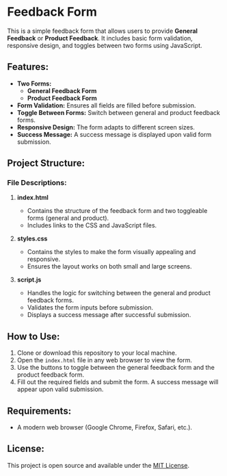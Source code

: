 # Feedback Form

This is a simple feedback form that allows users to provide **General Feedback** or **Product Feedback**. It includes basic form validation, responsive design, and toggles between two forms using JavaScript.

## Features:
- **Two Forms:** 
  - **General Feedback Form**
  - **Product Feedback Form**
- **Form Validation:** Ensures all fields are filled before submission.
- **Toggle Between Forms:** Switch between general and product feedback forms.
- **Responsive Design:** The form adapts to different screen sizes.
- **Success Message:** A success message is displayed upon valid form submission.

## Project Structure:


### File Descriptions:
1. **index.html**
   - Contains the structure of the feedback form and two toggleable forms (general and product).
   - Includes links to the CSS and JavaScript files.

2. **styles.css**
   - Contains the styles to make the form visually appealing and responsive.
   - Ensures the layout works on both small and large screens.

3. **script.js**
   - Handles the logic for switching between the general and product feedback forms.
   - Validates the form inputs before submission.
   - Displays a success message after successful submission.

## How to Use:

1. Clone or download this repository to your local machine.
2. Open the `index.html` file in any web browser to view the form.
3. Use the buttons to toggle between the general feedback form and the product feedback form.
4. Fill out the required fields and submit the form. A success message will appear upon valid submission.

## Requirements:
- A modern web browser (Google Chrome, Firefox, Safari, etc.).

## License:
This project is open source and available under the [MIT License](LICENSE).